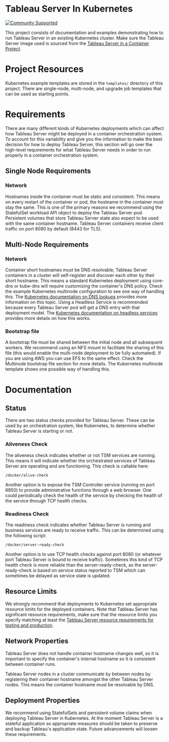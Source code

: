 # Tableau Server In Kubernetes
[![Community Supported](https://img.shields.io/badge/Support%20Level-Community%20Supported-457387.svg)](https://www.tableau.com/support-levels-it-and-developer-tools)

This project consists of documentation and examples demonstrating how to run Tableau Server in an existing Kubernetes cluster. Make sure the Tableau Server image used is sourced from the [Tableau Server in a Container Project](https://help.tableau.com/current/server-linux/en-us/server-in-container.htm).

# Project Resources
Kubernetes example templates are stored in the `templates/` directory of this project. There are single-node, multi-node, and upgrade job templates that can be used as starting points.

# Requirements
There are many different kinds of Kubernetes deployments which can affect how Tableau Server might be deployed in a container orchestration system. To account for this variability and give you the information to make the best decision for how to deploy Tableau Server, this section will go over the high-level requirements for what Tableau Server needs in order to run properly in a container orchestration system.

## Single Node Requirements
### Network
Hostnames inside the container must be static and consistent. This means on every restart of the container or pod, the hostname in the container must stay the same. This is one of the primary reasons we recommend using the StatefulSet workload API object to deploy the Tableau Server pod.
Persistent volumes that store Tableau Server state also expect to be used with the same container hostname.
Tableau Server containers receive client traffic on port 8080 by default (8443 for TLS).

## Multi-Node Requirements
### Network
Container short hostnames must be DNS resolvable; Tableau Server containers in a cluster will self-register and discover each other by their short hostname. This means a standard Kubernetes deployment using core-dns or kube-dns will require customizing the container's DNS policy. Check the example Kubernetes multinode configuration to see one way of handling this. The [Kubernetes documentation on DNS lookups](https://kubernetes.io/docs/concepts/services-networking/dns-pod-service/) provides more information on this topic.
Using a Headless Service is recommended because every Tableau Server pod will get a DNS entry with that deployment model. The [Kubernetes documentation on headless services](https://kubernetes.io/docs/concepts/services-networking/service/#headless-services) provides more details on how this works.

### Bootstrap file
A bootstrap file must be shared between the initial node and all subsequent workers. We recommend using an NFS mount to facilitate the sharing of this file (this would enable the multi-node deployment to be fully automated). If you are using AWS you can use EFS to the same effect. Check the Multinode bootstrap file section for more details. The Kubernetes multinode template shows one possible way of handling this.

# Documentation
## Status
There are two status checks provided for Tableau Server. These can be used by an orchestration system, like Kubernetes, to determine whether Tableau Server is starting or not.

### Aliveness Check
The aliveness check indicates whether or not TSM services are running. This means it will indicate whether the orchestrated services of Tableau Server are operating and are functioning. This check is callable here:
```
/docker/alive-check
```
Another option is to expose the TSM Controller service (running on port 8850) to provide administrative functions through a web browser. One could periodically check the health of the service by checking the health of the service through TCP health checks.

### Readiness Check
The readiness check indicates whether Tableau Server is running and business services are ready to receive traffic. This can be determined using the following script:
```
/docker/server-ready-check
```
Another option is to use TCP health checks against port 8080 (or whatever port Tableau Server is bound to receive traffic). Sometimes this kind of TCP health check is more reliable than the server-ready-check, as the server-ready-check is based on service status reported to TSM which can sometimes be delayed as service state is updated.

## Resource Limits
We strongly recommend that deployments to Kubernetes set appropriate resource limits for the deployed containers. Note that Tableau Server has significant resource requirements, make sure that the resource limits you specify matching at least the [Tableau Server resource requirements for testing and production](https://help.tableau.com/current/server-linux/en-us/server_hardware_min.htm).

## Network Properties
Tableau Server does not handle container hostname changes well, so it is important to specify the container's internal hostname so it is consistent between container runs.

Tableau Server nodes in a cluster communicate by between nodes by registering their container hostname amongst the other Tableau Server nodes. This means the container hostname must be resolvable by DNS.

## Deployment Properties
We recommend using StatefulSets and persistent volume claims when deploying Tableau Server in Kubernetes. At the moment Tableau Server is a stateful application so appropriate measures should be taken to preserve and backup Tableau's application state. Future advancements will loosen these requirements.
